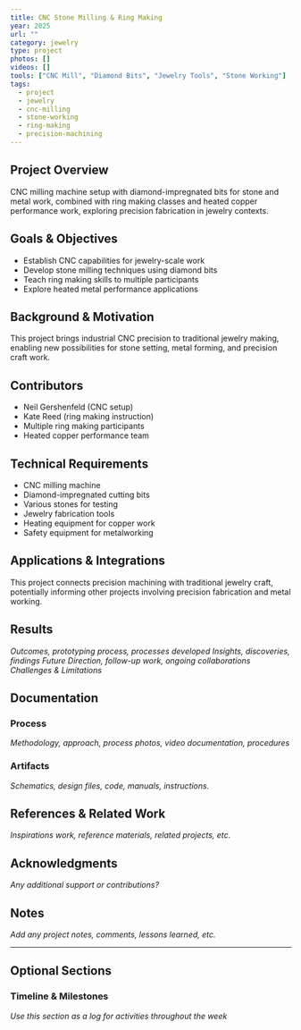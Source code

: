 ```yaml
---
title: CNC Stone Milling & Ring Making
year: 2025
url: ""
category: jewelry
type: project
photos: []
videos: []
tools: ["CNC Mill", "Diamond Bits", "Jewelry Tools", "Stone Working"]
tags:
  - project
  - jewelry
  - cnc-milling
  - stone-working
  - ring-making
  - precision-machining
---
```


## Project Overview
CNC milling machine setup with diamond-impregnated bits for stone and metal work, combined with ring making classes and heated copper performance work, exploring precision fabrication in jewelry contexts.

## Goals & Objectives
- Establish CNC capabilities for jewelry-scale work
- Develop stone milling techniques using diamond bits
- Teach ring making skills to multiple participants
- Explore heated metal performance applications

## Background & Motivation
This project brings industrial CNC precision to traditional jewelry making, enabling new possibilities for stone setting, metal forming, and precision craft work.

## Contributors 
- Neil Gershenfeld (CNC setup)
- Kate Reed (ring making instruction)
- Multiple ring making participants
- Heated copper performance team

## Technical Requirements
- CNC milling machine
- Diamond-impregnated cutting bits
- Various stones for testing
- Jewelry fabrication tools
- Heating equipment for copper work
- Safety equipment for metalworking

## Applications & Integrations
This project connects precision machining with traditional jewelry craft, potentially informing other projects involving precision fabrication and metal working.

## Results
*Outcomes, prototyping process, processes developed*
*Insights, discoveries, findings*
*Future Direction, follow-up work, ongoing collaborations*
*Challenges & Limitations*

## Documentation

### Process
*Methodology, approach, process photos, video documentation, procedures*

### Artifacts
*Schematics, design files, code, manuals, instructions.*

## References & Related Work
*Inspirations work, reference materials, related projects, etc.*

## Acknowledgments
*Any additional support or contributions?*

## Notes
*Add any project notes, comments, lessons learned, etc.*

--- 
## Optional Sections 
### Timeline & Milestones
*Use this section as a log for activities throughout the week*